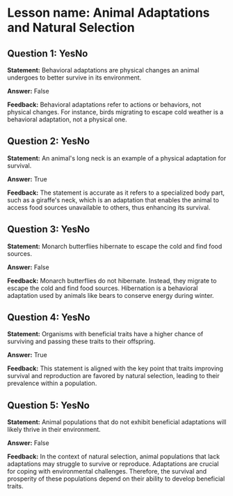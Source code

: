 # Lesson name: Animal Adaptations and Natural Selection

## Question 1: YesNo

**Statement:** Behavioral adaptations are physical changes an animal undergoes to better survive in its environment.

**Answer:** False

**Feedback:**
Behavioral adaptations refer to actions or behaviors, not physical changes. For instance, birds migrating to escape cold weather is a behavioral adaptation, not a physical one.


## Question 2: YesNo

**Statement:** An animal's long neck is an example of a physical adaptation for survival.

**Answer:** True

**Feedback:**
The statement is accurate as it refers to a specialized body part, such as a giraffe's neck, which is an adaptation that enables the animal to access food sources unavailable to others, thus enhancing its survival.


## Question 3: YesNo

**Statement:** Monarch butterflies hibernate to escape the cold and find food sources.

**Answer:** False

**Feedback:**
Monarch butterflies do not hibernate. Instead, they migrate to escape the cold and find food sources. Hibernation is a behavioral adaptation used by animals like bears to conserve energy during winter.


## Question 4: YesNo

**Statement:** Organisms with beneficial traits have a higher chance of surviving and passing these traits to their offspring.

**Answer:** True

**Feedback:**
This statement is aligned with the key point that traits improving survival and reproduction are favored by natural selection, leading to their prevalence within a population.


## Question 5: YesNo

**Statement:** Animal populations that do not exhibit beneficial adaptations will likely thrive in their environment.

**Answer:** False

**Feedback:**
In the context of natural selection, animal populations that lack adaptations may struggle to survive or reproduce. Adaptations are crucial for coping with environmental challenges. Therefore, the survival and prosperity of these populations depend on their ability to develop beneficial traits.

